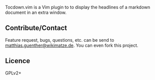 Tocdown.vim is a Vim plugin to to display the headlines of a markdown document in an extra window.


## Contribute/Contact ##

Feature request, bugs, questions, etc. can be send to <matthias.guenther@wikimatze.de>. You can even
fork this project.


## Licence ##

GPLv2+

